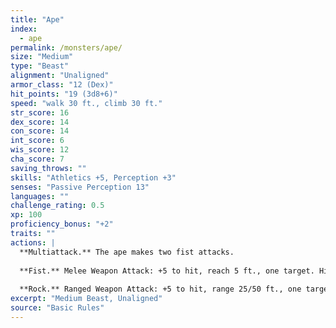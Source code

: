 ```yaml
---
title: "Ape"
index:
  - ape
permalink: /monsters/ape/
size: "Medium"
type: "Beast"
alignment: "Unaligned"
armor_class: "12 (Dex)"
hit_points: "19 (3d8+6)"
speed: "walk 30 ft., climb 30 ft."
str_score: 16
dex_score: 14
con_score: 14
int_score: 6
wis_score: 12
cha_score: 7
saving_throws: ""
skills: "Athletics +5, Perception +3"
senses: "Passive Perception 13"
languages: ""
challenge_rating: 0.5
xp: 100
proficiency_bonus: "+2"
traits: ""
actions: |
  **Multiattack.** The ape makes two fist attacks.
  
  **Fist.** Melee Weapon Attack: +5 to hit, reach 5 ft., one target. Hit: 6 (1d6 + 3) bludgeoning damage.
  
  **Rock.** Ranged Weapon Attack: +5 to hit, range 25/50 ft., one target. Hit: 6 (1d6 + 3) bludgeoning damage.  
excerpt: "Medium Beast, Unaligned"
source: "Basic Rules"
---
```

